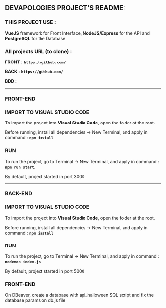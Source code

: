 ## **DEVAPOLOGIES PROJECT'S README:**

### THIS PROJECT USE :

**VueJS** framework for Front Interface, **NodeJS/Express** for the API and **PostgreSQL** for the Database

### **All projects URL (to clone) :**

**FRONT :** **`https://github.com/`**

**BACK :** **`https://github.com/`**

**BDD :** 

---

### FRONT-END

### IMPORT TO VISUAL STUDIO CODE

To import the project into **Visual Studio Code**, open the folder at the root.

Before running, install all dependencies -> New Terminal, and apply in command : **`npm install`**

### RUN

To run the project, go to Terminal -> New Terminal, and apply in command : **`npm run start`**.

By default, project started in port 3000

---

### BACK-END

### IMPORT TO VISUAL STUDIO CODE

To import the project into **Visual Studio Code**, open the folder at the root.

Before running, install all dependencies -> New Terminal, and apply in command : **`npm install`**

### RUN

To run the project, go to Terminal -> New Terminal, and apply in command : **`nodemon index.js`**.

By default, project started in port 5000

### FRONT-END

On DBeaver, create a database with api_halloween SQL script and fix the database params on db.js file